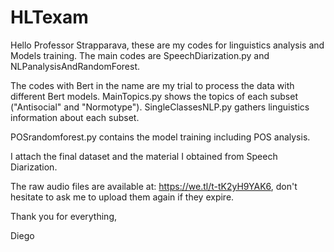 # HLTexam
Hello Professor Strapparava, these are my codes for linguistics analysis and Models training.
The main codes are SpeechDiarization.py and NLPanalysisAndRandomForest.

The codes with Bert in the name are my trial to process the data with different Bert models.
MainTopics.py shows the topics of each subset ("Antisocial" and "Normotype").
SingleClassesNLP.py gathers linguistics information about each subset.

POSrandomforest.py contains the model training including POS analysis.

I attach the final dataset and the material I obtained from Speech Diarization.

The raw audio files are available at: https://we.tl/t-tK2yH9YAK6, don't hesitate to ask me to upload them again if they expire.

Thank you for everything,

Diego

